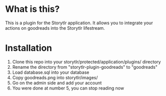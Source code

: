 # What is this? #

This is a plugin for the Storytlr application.  It allows you to integrate your actions on goodreads into the Storytlr lifestream.

# Installation #

1. Clone this repo into your storytlr/protected/application/plugins/ directory
2. Rename the directory from "storytlr-plugin-goodreads" to "goodreads"
3. Load database.sql into your database
4. Copy goodreads.png into storytlr/images/
5. Go on the admin side and add your account
6. You were done at number 5, you can stop reading now
